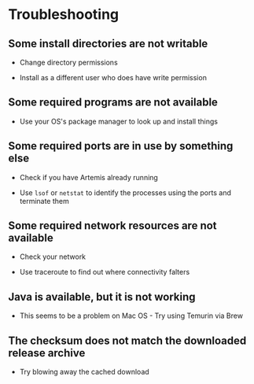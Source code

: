 # Troubleshooting

## Some install directories are not writable

- Change directory permissions

- Install as a different user who does have write permission

## Some required programs are not available

- Use your OS's package manager to look up and install things

## Some required ports are in use by something else

- Check if you have Artemis already running

- Use `lsof` or `netstat` to identify the processes using the ports
  and terminate them

## Some required network resources are not available

- Check your network

- Use traceroute to find out where connectivity falters

## Java is available, but it is not working

- This seems to be a problem on Mac OS - Try using Temurin via Brew

## The checksum does not match the downloaded release archive

- Try blowing away the cached download
